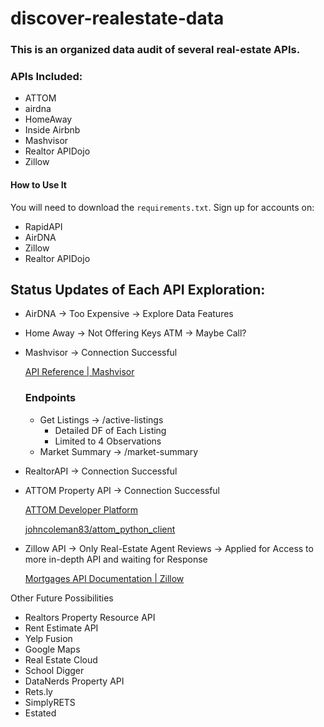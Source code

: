 # discover-realestate-data

### This is an organized data audit of several real-estate APIs.
### APIs Included:
- ATTOM
- airdna
- HomeAway
- Inside Airbnb
- Mashvisor
- Realtor APIDojo
- Zillow

#### How to Use It

You will need to download the `requirements.txt`.
Sign up for accounts on:
- RapidAPI
- AirDNA
- Zillow
- Realtor APIDojo

## Status Updates of Each API Exploration:


- AirDNA → Too Expensive → Explore Data Features
- Home Away → Not Offering Keys ATM → Maybe Call?
- Mashvisor → Connection Successful

    [API Reference | Mashvisor](https://www.mashvisor.com/api-doc/#introduction)

    [](https://rapidapi.com/mashvisor-team/api/mashvisor?endpoint=apiendpoint_25578917-486e-4cc3-b864-b310d7222573)

    ### Endpoints

    - Get Listings → /active-listings
        - Detailed DF of Each Listing
        - Limited to 4 Observations
    - Market Summary → /market-summary

- RealtorAPI → Connection Successful
- ATTOM Property API → Connection Successful

    [ATTOM Developer Platform](https://api.developer.attomdata.com/documentation#making-an-api-call)

    [johncoleman83/attom_python_client](https://github.com/johncoleman83/attom_python_client/blob/master/api/attomized_avm.py)

- Zillow API → Only Real-Estate Agent Reviews → Applied for Access to more in-depth API and waiting for Response

    [Mortgages API Documentation | Zillow](https://www.zillow.com/mortgage/api/#/)

Other Future Possibilities

- Realtors Property Resource API
- Rent Estimate API
- Yelp Fusion
- Google Maps
- Real Estate Cloud
- School Digger
- DataNerds Property API
- Rets.ly
- SimplyRETS
- Estated
